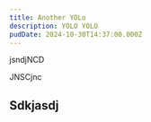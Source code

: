```yaml
---
title: Another YOLo
description: YOLO YOLO
pudDate: 2024-10-30T14:37:00.000Z
---
```

jsndjNCD

JNSCjnc

## Sdkjasdj
